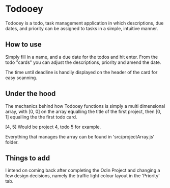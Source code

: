 # Todooey

Todooey is a todo, task management application in which  descriptions, due dates,
and priority can be assigned to tasks in a simple, intuitive manner.

## How to use 

Simply fill in a name, and a due date for the todos and hit enter. From the todo "cards" you can
adjust the descriptions, priority and amend the date. 

The time until deadline is handily displayed on the header of the card for easy scanning.

## Under the hood

The mechanics behind how Todooey functions is simply a multi dimensional array, with [0, 0] on the
array equalling the title of the first project, then [0, 1] equalling the the first todo card. 

[4, 5] Would be project 4, todo 5 for example.

Everything that manages the array can be found in 'src/projectArray.js' folder.

## Things to add

I intend on coming back after completing the Odin Project and changing a few design decisions,
namely the traffic light colour layout in the 'Priority' tab. 


